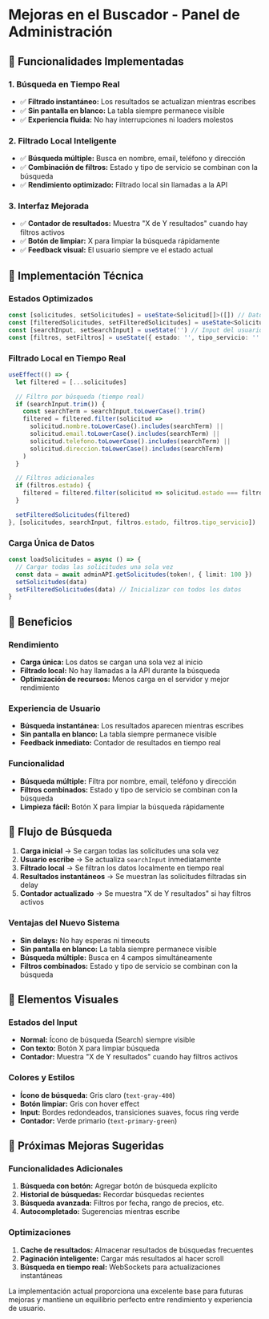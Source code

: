 # Mejoras en el Buscador - Panel de Administración

## 🚀 Funcionalidades Implementadas

### 1. **Búsqueda en Tiempo Real**
- ✅ **Filtrado instantáneo:** Los resultados se actualizan mientras escribes
- ✅ **Sin pantalla en blanco:** La tabla siempre permanece visible
- ✅ **Experiencia fluida:** No hay interrupciones ni loaders molestos

### 2. **Filtrado Local Inteligente**
- ✅ **Búsqueda múltiple:** Busca en nombre, email, teléfono y dirección
- ✅ **Combinación de filtros:** Estado y tipo de servicio se combinan con la búsqueda
- ✅ **Rendimiento optimizado:** Filtrado local sin llamadas a la API

### 3. **Interfaz Mejorada**
- ✅ **Contador de resultados:** Muestra "X de Y resultados" cuando hay filtros activos
- ✅ **Botón de limpiar:** X para limpiar la búsqueda rápidamente
- ✅ **Feedback visual:** El usuario siempre ve el estado actual

## 🔧 Implementación Técnica

### **Estados Optimizados**
```typescript
const [solicitudes, setSolicitudes] = useState<Solicitud[]>([]) // Datos completos
const [filteredSolicitudes, setFilteredSolicitudes] = useState<Solicitud[]>([]) // Datos filtrados
const [searchInput, setSearchInput] = useState('') // Input del usuario
const [filtros, setFiltros] = useState({ estado: '', tipo_servicio: '' }) // Filtros adicionales
```

### **Filtrado Local en Tiempo Real**
```typescript
useEffect(() => {
  let filtered = [...solicitudes]

  // Filtro por búsqueda (tiempo real)
  if (searchInput.trim()) {
    const searchTerm = searchInput.toLowerCase().trim()
    filtered = filtered.filter(solicitud => 
      solicitud.nombre.toLowerCase().includes(searchTerm) ||
      solicitud.email.toLowerCase().includes(searchTerm) ||
      solicitud.telefono.toLowerCase().includes(searchTerm) ||
      solicitud.direccion.toLowerCase().includes(searchTerm)
    )
  }

  // Filtros adicionales
  if (filtros.estado) {
    filtered = filtered.filter(solicitud => solicitud.estado === filtros.estado)
  }

  setFilteredSolicitudes(filtered)
}, [solicitudes, searchInput, filtros.estado, filtros.tipo_servicio])
```

### **Carga Única de Datos**
```typescript
const loadSolicitudes = async () => {
  // Cargar todas las solicitudes una sola vez
  const data = await adminAPI.getSolicitudes(token!, { limit: 100 })
  setSolicitudes(data)
  setFilteredSolicitudes(data) // Inicializar con todos los datos
}
```

## 🎯 Beneficios

### **Rendimiento**
- **Carga única:** Los datos se cargan una sola vez al inicio
- **Filtrado local:** No hay llamadas a la API durante la búsqueda
- **Optimización de recursos:** Menos carga en el servidor y mejor rendimiento

### **Experiencia de Usuario**
- **Búsqueda instantánea:** Los resultados aparecen mientras escribes
- **Sin pantalla en blanco:** La tabla siempre permanece visible
- **Feedback inmediato:** Contador de resultados en tiempo real

### **Funcionalidad**
- **Búsqueda múltiple:** Filtra por nombre, email, teléfono y dirección
- **Filtros combinados:** Estado y tipo de servicio se combinan con la búsqueda
- **Limpieza fácil:** Botón X para limpiar la búsqueda rápidamente

## 🔄 Flujo de Búsqueda

1. **Carga inicial** → Se cargan todas las solicitudes una sola vez
2. **Usuario escribe** → Se actualiza `searchInput` inmediatamente
3. **Filtrado local** → Se filtran los datos localmente en tiempo real
4. **Resultados instantáneos** → Se muestran las solicitudes filtradas sin delay
5. **Contador actualizado** → Se muestra "X de Y resultados" si hay filtros activos

### **Ventajas del Nuevo Sistema**
- **Sin delays:** No hay esperas ni timeouts
- **Sin pantalla en blanco:** La tabla siempre permanece visible
- **Búsqueda múltiple:** Busca en 4 campos simultáneamente
- **Filtros combinados:** Estado y tipo de servicio se combinan con la búsqueda

## 🎨 Elementos Visuales

### **Estados del Input**
- **Normal:** Ícono de búsqueda (Search) siempre visible
- **Con texto:** Botón X para limpiar búsqueda
- **Contador:** Muestra "X de Y resultados" cuando hay filtros activos

### **Colores y Estilos**
- **Ícono de búsqueda:** Gris claro (`text-gray-400`)
- **Botón limpiar:** Gris con hover effect
- **Input:** Bordes redondeados, transiciones suaves, focus ring verde
- **Contador:** Verde primario (`text-primary-green`)

## 🚀 Próximas Mejoras Sugeridas

### **Funcionalidades Adicionales**
1. **Búsqueda con botón:** Agregar botón de búsqueda explícito
2. **Historial de búsquedas:** Recordar búsquedas recientes
3. **Búsqueda avanzada:** Filtros por fecha, rango de precios, etc.
4. **Autocompletado:** Sugerencias mientras escribe

### **Optimizaciones**
1. **Cache de resultados:** Almacenar resultados de búsquedas frecuentes
2. **Paginación inteligente:** Cargar más resultados al hacer scroll
3. **Búsqueda en tiempo real:** WebSockets para actualizaciones instantáneas

La implementación actual proporciona una excelente base para futuras mejoras y mantiene un equilibrio perfecto entre rendimiento y experiencia de usuario.
